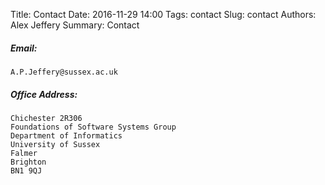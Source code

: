 Title: Contact
Date: 2016-11-29 14:00
Tags: contact
Slug: contact
Authors: Alex Jeffery
Summary: Contact

##### Email:

    A.P.Jeffery@sussex.ac.uk

##### Office Address:

    Chichester 2R306
    Foundations of Software Systems Group
    Department of Informatics
    University of Sussex
    Falmer
    Brighton
    BN1 9QJ
